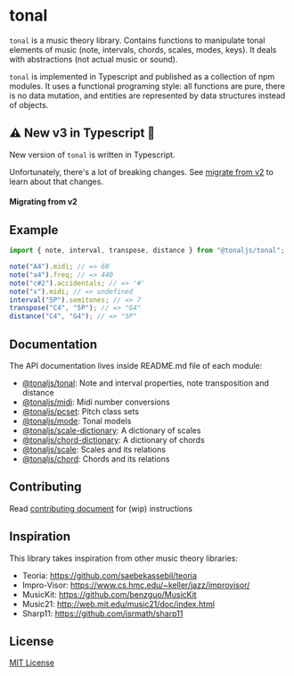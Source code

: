 # tonal

`tonal` is a music theory library. Contains functions to manipulate tonal elements of music (note, intervals, chords, scales, modes, keys). It deals with abstractions (not actual music or sound).

`tonal` is implemented in Typescript and published as a collection of npm modules. It uses a functional programing style: all functions are pure, there is no data mutation, and entities are represented by data structures instead of objects.

## ⚠️ New v3 in Typescript 🎉

New version of `tonal` is written in Typescript.

Unfortunately, there's a lot of breaking changes. See [migrate from v2](docs/migrate-from-v2.md) to learn about that changes.

#### Migrating from v2

## Example

```js
import { note, interval, transpose, distance } from "@tonaljs/tonal";

note("A4").midi; // => 60
note("a4").freq; // => 440
note("c#2").accidentals; // => '#'
note("x").midi; // => undefined
interval("5P").semitones; // => 7
transpose("C4", "5P"); // => "G4"
distance("C4", "G4"); // => "5P"
```

## Documentation

The API documentation lives inside README.md file of each module:

- [@tonaljs/tonal](/packages/tonal): Note and interval properties, note transposition and distance
- [@tonaljs/midi](/packages/midi): Midi number conversions
- [@tonaljs/pcset](/packages/pcset): Pitch class sets
- [@tonaljs/mode](/packages/mode): Tonal models
- [@tonaljs/scale-dictionary](/packages/scale-dictionary): A dictionary of scales
- [@tonaljs/chord-dictionary](/packages/chord-dictionary): A dictionary of chords
- [@tonaljs/scale](/packages/scale): Scales and its relations
- [@tonaljs/chord](/packages/chord): Chords and its relations

## Contributing

Read [contributing document](/docs/CONTRIBUTING.md) for (wip) instructions

## Inspiration

This library takes inspiration from other music theory libraries:

- Teoria: https://github.com/saebekassebil/teoria
- Impro-Visor: https://www.cs.hmc.edu/~keller/jazz/improvisor/
- MusicKit: https://github.com/benzguo/MusicKit
- Music21: http://web.mit.edu/music21/doc/index.html
- Sharp11: https://github.com/jsrmath/sharp11

## License

[MIT License](docs/LICENSE)
